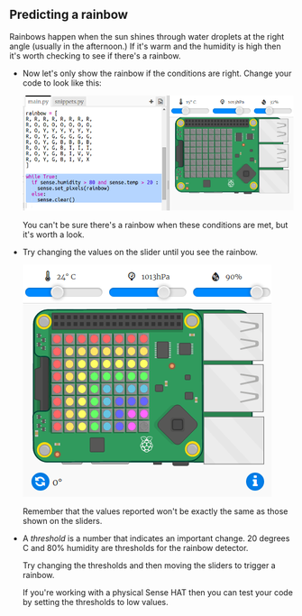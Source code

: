 ## Predicting a rainbow

Rainbows happen when the sun shines through water droplets at the right angle (usually in the afternoon.) If it's warm and the humidity is high then it's worth checking to see if there's a rainbow.

+ Now let's only show the rainbow if the conditions are right. Change your code to look like this:
    
    ![zrzut ekranu](images/rainbow-check.png)
    
    You can't be sure there's a rainbow when these conditions are met, but it's worth a look.

+ Try changing the values on the slider until you see the rainbow.
    
    ![zrzut ekranu](images/rainbow-trigger.png)
    
    Remember that the values reported won't be exactly the same as those shown on the sliders.

+ A *threshold* is a number that indicates an important change. 20 degrees C and 80% humidity are thresholds for the rainbow detector.
    
    Try changing the thresholds and then moving the sliders to trigger a rainbow.
    
    If you're working with a physical Sense HAT then you can test your code by setting the thresholds to low values.